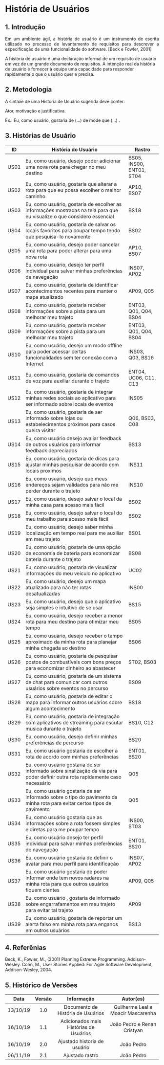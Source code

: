 # História de Usuários

## 1. Introdução
<p align="justify">Em um ambiente ágil, a história de usuário é um instrumento de escrita utilizado no
processo de levantamento de requisitos para descrever a especificação de uma
funcionalidade do software. [Beck e Fowler, 2001]</p>
<p align="justfy">A história de usuário é uma declaração informal de um requisito de usuário em vez de
um grande documento de requisitos. A intenção real da história de usuário é fornecer à
equipe uma capacidade para responder rapidamente o que o usuário quer e precisa. </p>

## 2. Metodologia
A sintaxe de uma História de Usuário sugerida deve conter:

Ator, motivação e justificativa.

Ex.: Eu, como usuário, gostaria de (...) de mode que (...) .

## 3. Histórias de Usuário

ID| História do Usuário |Rastro|
|--|--|--|
|US01| Eu, como usuário, desejo poder adicionar uma nova rota para chegar no meu destino |BS05, INS00, ENT01, ST04|
|US02| Eu, como usuário, gostaria que alterar a rota para que eu possa escolher o melhor caminho |AP10, BS07|
|US03| Eu, como usuário, gostaria de escolher as informações mostradas na tela para que eu visualize o que considero essencial|BS18|
|US04| Eu, como usuário, gostaria de salvar os locais favoritos para poupar tempo tendo que pesquisa-lo novamente |BS02|
|US05| Eu, como usuário, desejo poder cancelar uma rota para poder alterar para uma nova rota |AP10, BS07|
|US06| Eu, como usuário, desejo ter perfil individual para salvar minhas preferências de navegação|INS07, AP02|
|US07| Eu, como usuário, gostaria de identificar acontecimentos recentes para manter o mapa atualizado |AP09, Q05|
|US08| Eu, como usuário, gostaria receber informações sobre a pista para um melhorar meu trajeto |ENT03, Q01, Q04, BS04|
|US09| Eu, como usuário, gostaria receber informações sobre a pista para um melhorar meu trajeto |ENT03, Q01, Q04, BS04|
|US10| Eu, como usuário, desejo um modo offline para poder acessar certas funcionalidades sem ter conexão com a Internet |INS03, Q03, BS16|
|US11| Eu, como usuário, gostaria de comandos de voz para auxiliar durante o trajeto|ENT04, UC06, C11, C13|
|US12| Eu, como usuário, gostaria de integrar minhas redes sociais ao aplicativo para ser informado sobre locais de eventos|INS05|
|US13| Eu, como usuário, gostaria de ser informado sobre lojas ou estabelecimentos próximos para casos queira visitar|Q06, BS03, C08|
|US14| Eu, como usuário desejo avaliar feedback de outros usuários para informar feedback depreciados |BS13|
|US15| Eu, como usuário, gostaria de dicas para ajustar minhas pesquisar de acordo com locais proximos|INS11|
|US16| Eu, como usuário, desejo que meus endereços sejam validados para não me perder durante o trajeto|INS10|
|US17| Eu, como usuário, desejo salvar o local da minha casa para acesso mais fácil|BS02|
|US18| Eu, como usuário, desejo salvar o local do meu trabalho para acesso mais fácil|BS02|
|US19| Eu, como usuário, desejo saber minha localização em tempo real para me auxiliar em meu trajeto |BS01|
|US20| Eu, como usuário, gostaria de uma opção de economia de bateria para economizar bateria durante o trajeto|BS08|
|US21| Eu, como usuário, gostaria de visualizar informações do meu veículo no aplicativo|UC02|
|US22| Eu, como usuário, desejo um mapa atualizado para não ter rotas desatualizadas|INS00|
|US23| Eu, como usuário, desejo que o aplicativo seja simples e intuitivo de se usar|BS15|
|US24| Eu, como usuário, desejo receber a menor rota para meu destino para otimizar meu tempo |BS05|
|US25| Eu, como usuário, desejo receber o tempo aproximado da minha rota para planejar minha chegada ao destino |BS06|
|US26| Eu, como usuário, gostaria de pesquisar postos de combustíveis com bons preços para economizar dinheiro ao abastecer |ST02, BS03|
|US27| Eu, como usuário, gostaria de um sistema de chat para comunicar com outros usuários sobre eventos no percurso |BS09|
|US28| Eu, como usuário, gostaria de editar o mapa para informar outros usuários sobre algum acontecimento|BS18|
|US29| Eu, como usuário, gostaria de integração com aplicativos de streaming para escutar musica durante o trajeto |BS10, C12|
|US30| Eu, como usuário, desejo definir minhas preferências de percurso|BS20|
|US31| Eu, como usuário gostaria de escolher a rota de acordo com minhas preferências|ENT01, BS20|
|US32| Eu, como usuário gostaria de ser informado sobre sinalização da via para poder definir outra rota rapidamente caso necessário|Q05|
|US33| Eu, como usuário gostaria de ser informado sobre o tipo do pavimento da minha rota para evitar certos tipos de pavimento|Q05|
|US34| Eu, como usuário gostaria que as informações sobre a rota fossem simples e diretas para me poupar tempo|INS00, ST03|
|US35| Eu, como usuário desejo ter perfil individual para salvar minhas preferências de navegação|ENT01, BS20|
|US36| Eu, como usuário gostaria de definir o avatar para meu perfil para identificação|INS07, AP02|
|US37| Eu, como usuário gostaria de poder informar onde tem novos radares na minha rota para que outros usuários fiquem cientes|AP09, Q05|
|US38| Eu, como usuário , gostaria de informado sobre engarrafamentos em meu trajeto para evitar tal trajeto|AP09|
|US39| Eu, como usuário, gostaria de reportar um alerta falso em minha rota para enganos em outros usuários|BS13|

## 4. Referênias
Beck, K., Fowler, M., (2001) Planning Extreme Programming. Addison-Wesley. Cohn,
M., User Stories Applied: For Agile Software Development, Addison-Wesley, 2004.

## 5. Histórico de Versões
|Data|Versão|Informação|Autor(es)|
|:----:|:----:|:----:|:----:|
| 13/10/19 | 1.0 | Documento de História de Usuários| Guilherme Leal e Moacir Mascarenha |
| 16/10/19 | 1.1 | Adicionados mais Histórias de Usuários | João Pedro e Renan Cristyan |
| 16/10/19 | 2.0 | Ajustado historia de usuário | João Pedro |
| 06/11/19 | 2.1 | Ajustado rastro | João Pedro |